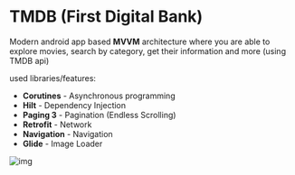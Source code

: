 # TMDB (First Digital Bank)

Modern android app based <b>MVVM</b> architecture where you are able to explore movies, search by category, get their information and more (using TMDB api) 

used libraries/features:
* <b>Corutines</b> - Asynchronous programming
* <b>Hilt</b> - Dependency Injection
* <b>Paging 3</b> - Pagination (Endless Scrolling) 
* <b>Retrofit</b> - Network
* <b>Navigation</b> - Navigation
* <b>Glide</b> - Image Loader

![img](demo.gif)
